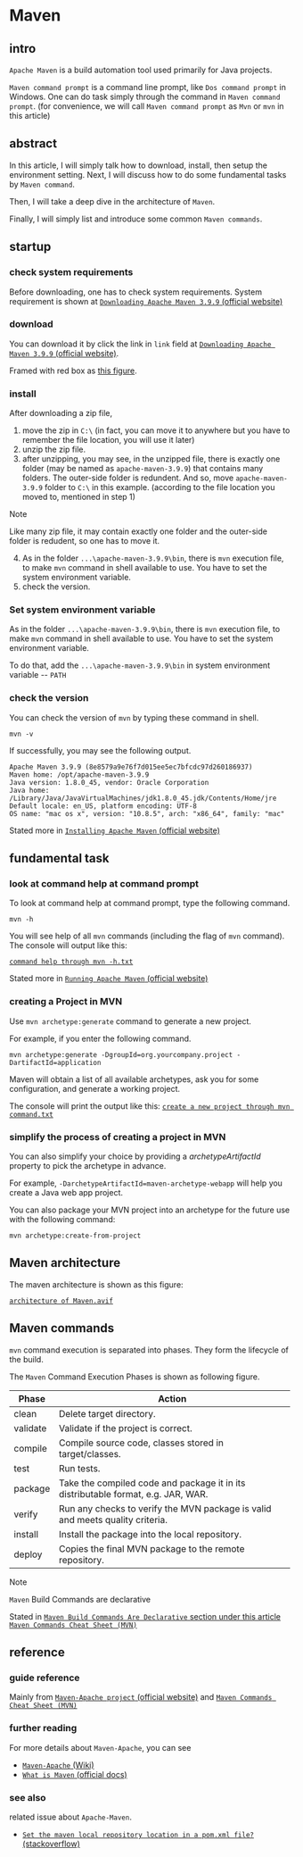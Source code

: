 # Maven 
## intro
`Apache Maven` is a build automation tool used primarily for Java projects.

`Maven command prompt` is a command line prompt, like `Dos command prompt` in Windows. One can do task simply through the command in `Maven command prompt`. (for convenience, we will call `Maven command prompt` as `Mvn` or `mvn` in this article)

## abstract
In this article, I will simply talk how to download, install, then setup the environment setting. Next, I will discuss how to do some fundamental tasks by `Maven command`. 

Then, I will take a deep dive in the architecture of `Maven`.

Finally, I will simply list and introduce some common `Maven commands`.

## startup
### check system requirements
Before downloading, one has to check system requirements. System requirement is shown at [`Downloading Apache Maven 3.9.9` (official website)](https://maven.apache.org/download.cgi?.)

### download 
You can download it by click the link in `link` field at [`Downloading Apache Maven 3.9.9` (official website)](https://maven.apache.org/download.cgi?.). 

Framed with red box as [this figure](https://github.com/40843245/tool/blob/main/command%20line%20tool/Maven/attachment/figure/Download%20Apache-Maven%20project.png).

### install
After downloading a zip file, 

1. move the zip in `C:\` (in fact, you can move it to anywhere but you have to remember the file location, you will use it later)
2. unzip the zip file.
3. after unzipping, you may see, in the unzipped file, there is exactly one folder (may be named as `apache-maven-3.9.9`) that contains many folders. The outer-side folder is redundent. And so, move `apache-maven-3.9.9` folder to `C:\` in this example. (according to the file location you moved to, mentioned in step 1)

> [!NOTE]
> Like many zip file, it may contain exactly one folder and the outer-side folder is redudent, so one has to move it. 

4. As in the folder `...\apache-maven-3.9.9\bin`, there is `mvn` execution file, to make `mvn` command in shell available to use. You have to set the system environment variable.
5. check the version.
### Set system environment variable
As in the folder `...\apache-maven-3.9.9\bin`, there is `mvn` execution file, to make `mvn` command in shell available to use. You have to set the system environment variable. 

To do that, add the `...\apache-maven-3.9.9\bin` in system environment variable -- `PATH`

### check the version
You can check the version of `mvn` by typing these command in shell.

```
mvn -v
```

If successfully, you may see the following output.

```
Apache Maven 3.9.9 (8e8579a9e76f7d015ee5ec7bfcdc97d260186937)
Maven home: /opt/apache-maven-3.9.9
Java version: 1.8.0_45, vendor: Oracle Corporation
Java home: /Library/Java/JavaVirtualMachines/jdk1.8.0_45.jdk/Contents/Home/jre
Default locale: en_US, platform encoding: UTF-8
OS name: "mac os x", version: "10.8.5", arch: "x86_64", family: "mac"
```

Stated more in [`Installing Apache Maven` (official website)](https://maven.apache.org/install.html)

## fundamental task
### look at command help at command prompt
To look at command help at command prompt, type the following command.

```
mvn -h
```

You will see help of all `mvn` commands (including the flag of `mvn` command). The console will output like this:

[`command help through mvn -h.txt`](https://github.com/40843245/tool/blob/main/command%20line%20tool/Maven/attachment/shell/output/command%20help%20through%20mvn%20-h.txt)

Stated more in [`Running Apache Maven` (official website)](https://maven.apache.org/run.html)


### creating a Project in MVN
Use `mvn archetype:generate` command to generate a new project.

For example, if you enter the following command.

```
mvn archetype:generate -DgroupId=org.yourcompany.project -DartifactId=application
```

Maven will obtain a list of all available archetypes, ask you for some configuration, and generate a working project. 

The console will print the output like this: [`create a new project through mvn command.txt`](https://github.com/40843245/tool/blob/main/command%20line%20tool/Maven/attachment/shell/output/create%20a%20new%20project%20through%20mvn%20command.txt)

### simplify the process of creating a project in MVN

You can also simplify your choice by providing a _archetypeArtifactId_ property to pick the archetype in advance. 

For example, `-DarchetypeArtifactId=maven-archetype-webapp` will help you create a Java web app project.

You can also package your MVN project into an archetype for the future use with the following command:

```
mvn archetype:create-from-project
```

## Maven architecture
The maven architecture is shown as this figure:

[`architecture of Maven.avif`](https://raw.githubusercontent.com/40843245/tool/refs/heads/main/command%20line%20tool/Maven/attachment/figure/architecture%20of%20Maven.avif)

## Maven commands
`mvn` command execution is separated into phases. They form the lifecycle of the build.

The `Maven` Command Execution Phases is shown as following figure.

| Phase | Action | 
| --------- | --------- |
| clean | Delete target directory. |
| validate | Validate if the project is correct. |
| compile | Compile source code, classes stored in target/classes. |
| test | Run tests. |
| package | Take the compiled code and package it in its distributable format, e.g. JAR, WAR. |
| verify | Run any checks to verify the MVN package is valid and meets quality criteria. |
| install | Install the package into the local repository. |
| deploy | Copies the final MVN package to the remote repository. |

> [!NOTE]
> `Maven` Build Commands are declarative
>
> Stated in [`Maven Build Commands Are Declarative` section under this article `Maven Commands Cheat Sheet (MVN)`](https://www.jrebel.com/blog/maven-cheat-sheet)

## reference
### guide reference
Mainly from [`Maven-Apache project` (official website)](https://maven.apache.org/index.html) and [`Maven Commands Cheat Sheet (MVN)`](https://www.jrebel.com/blog/maven-cheat-sheet)

### further reading
For more details about `Maven-Apache`, you can see 

+ [`Maven-Apache` (Wiki)](https://en.wikipedia.org/wiki/Apache_Maven)
+ [`What is Maven` (official docs)](https://maven.apache.org/what-is-maven.html)
  
### see also
related issue about `Apache-Maven`.

+ [`Set the maven local repository location in a pom.xml file?` (stackoverflow)](https://stackoverflow.com/questions/51686612/set-the-maven-local-repository-location-in-a-pom-xml-file)
